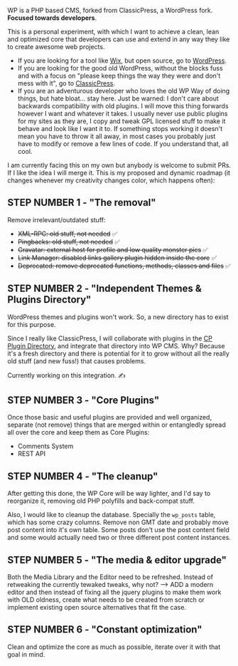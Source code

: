 
WP is a PHP based CMS, forked from ClassicPress, a WordPress fork. **Focused towards developers**.

This is a personal experiment, with which I want to achieve a clean, lean and optimized core that developers can use and extend in any way they like to create awesome web projects.

- If you are looking for a tool like [Wix](https://www.wix.com/), but open source, go to [WordPress](https://wordpress.org/).
- If you are looking for the good old WordPress, without the blocks fuss and with a focus on "please keep things the way they were and don't mess with it", go to [ClassicPress](https://www.classicpress.net/).
- If you are an adventurous developer who loves the old WP Way of doing things, but hate bloat... stay here. Just be warned: I don't care about backwards compatibility with old plugins. I will move this thing forwards however I want and whatever it takes. I usually never use public plugins for my sites as they are, I copy and tweak GPL licensed stuff to make it behave and look like I want it to. If something stops working it doesn't mean you have to throw it all away, in most cases you probably just have to modify or remove a few lines of code. If you understand that, all cool.

I am currently facing this on my own but anybody is welcome to submit PRs. If I like the idea I will merge it. This is my proposed and dynamic roadmap (it changes whenever my creativity changes color, which happens often):

## STEP NUMBER 1 - "The removal"

Remove irrelevant/outdated stuff:

* ~~XML-RPC: old stuff, not needed~~ ✅
* ~~Pingbacks: old stuff, not needed~~ ✅
* ~~Gravatar: external host for profile and low quality monster pics~~ ✅
* ~~Link Manager: disabled links gallery plugin hidden inside the core~~ ✅
* ~~Deprecated: remove deprecated functions, methods, classes and files~~ ✅

## STEP NUMBER 2 - "Independent Themes & Plugins Directory"

WordPress themes and plugins won't work. So, a new directory has to exist for this purpose.

Since I really like ClassicPress, I will collaborate with plugins in the [CP Plugin Directory](https://directory.classicpress.net/plugins), and integrate that directory into WP CMS. Why? Because it's a fresh directory and there is potential for it to grow without all the really old stuff (and new fuss!) that causes problems.

Currently working on this integration. ✍️

## STEP NUMBER 3 - "Core Plugins"

Once those basic and useful plugins are provided and well organized, separate (not remove) things that are merged within or entangledly spread all over the core and keep them as Core Plugins:

* Comments System
* REST API

## STEP NUMBER 4 - "The cleanup"

After getting this done, the WP Core will be way lighter, and I'd say to reorganize it, removing old PHP polyfills and back-compat stuff.

Also, I would like to cleanup the database. Specially the `wp_posts` table, which has some crazy columns. Remove non GMT date and probably move post content into it's own table. Some posts don't use the post content field and some would actually need two or three different post content instances.

## STEP NUMBER 5 - "The media & editor upgrade"

Both the Media Library and the Editor need to be refreshed. Instead of retweaking the currently tewaked tweaks, why not? --> ADD a modern editor and then instead of fixing all the jquery plugins to make them work with OLD oldness, create what needs to be created from scratch or implement existing open source alternatives that fit the case.

## STEP NUMBER 6 - "Constant optimization"

Clean and optimize the core as much as possible, iterate over it with that goal in mind.